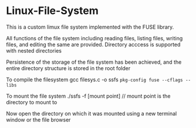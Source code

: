 # Linux-File-System

This is a  custom limux file system implemented with the FUSE library.

All functions of the file system including reading files, listing files, writing files, and editing the same are provided.
Directory acccess is supported with nested directories

Persistence of the storage of the file system has been achieved, and the entire directory structure is stored in the root folder

To compile the filesystem
gcc filesys.c -o ssfs `pkg-config fuse --cflags --libs`

To mount the file system
./ssfs -f [mount point]            // mount point is the directory to mount to

Now open the directory on which it was mounted using a new terminal window or the file browser
